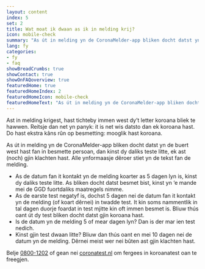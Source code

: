 ```yaml
---
layout: content
index: 5
set: 2
title: Wat moat ik dwaan as ik in melding krij?
icon: mobile-check
summary: "As út in melding yn de CoronaMelder-app bliken docht datst yn de buert west hast fan in besmette persoan, dan kinst dy daliks teste litte, ek ast (noch) gjin klachten hast. "
lang: fy
categories:
- fy
- faq
showBreadCrumbs: true
showContact: true
showOnFAQoverview: true
featuredHome: true
featuredHomeIndex: 2
featuredHomeIcon: mobile-check
featuredHomeText: "As út in melding yn de CoronaMelder-app bliken docht datst yn de buert west hast fan in besmette persoan, dan kinst dy daliks teste litte, ek ast (noch) gjin klachten hast."
---
```

Ast in melding krigest, hast tichteby immen west dy’t letter koroana bliek te hawwen. Reitsje dan net yn panyk: it is net wis datsto dan ek koroana hast. Do hast ekstra kâns rûn op besmetting: mooglik hast koroana.

As út in melding yn de CoronaMelder-app bliken docht datst yn de buert west hast fan in besmette persoan, dan kinst dy daliks teste litte, ek ast (noch) gjin klachten hast. Alle ynformaasje dêroer stiet yn de tekst fan de melding.

- As de datum fan it kontakt yn de melding koarter as 5 dagen lyn is, kinst dy daliks teste litte. As bliken docht datst besmet bist, kinst yn ‘e mande mei de GGD fuortdaliks maatregels nimme.
- As de earste test negatyf is, dochst 5 dagen nei de datum fan it kontakt yn de melding (of koart dêrnei) in twadde test. It kin soms nammentlik in tal dagen duorje foardat in test mjitte kin oft immen besmet is. Bliuw thús oant út dy test bliken docht datst gjin koroana hast.
- Is de datum yn de melding 5 of mear dagen lyn? Dan is der mar ien test nedich.
- Kinst gjin test dwaan litte? Bliuw dan thús oant en mei 10 dagen nei de datum yn de melding. Dêrnei meist wer nei bûten ast gjin klachten hast.

Belje [0800-1202](tel:+318001202) of gean nei [coronatest.nl](https://www.coronatest.nl) om fergees in koroanatest oan te freegjen.
